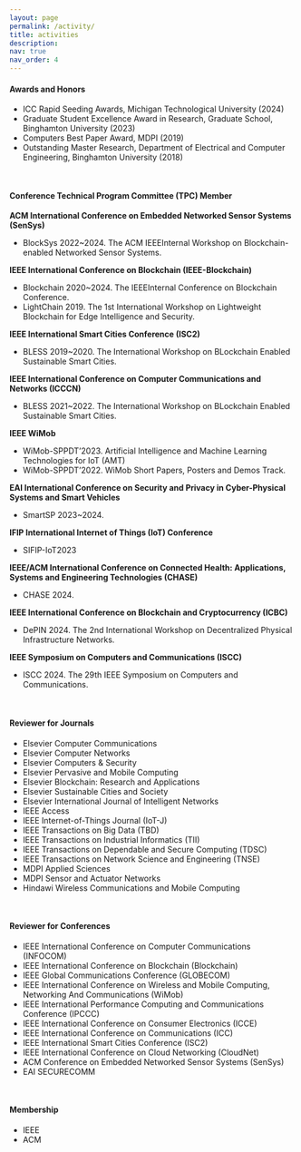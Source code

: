 ```yaml
---
layout: page
permalink: /activity/
title: activities
description: 
nav: true
nav_order: 4
---
```

<h4>Awards and Honors</h4>
<ul>
<li>ICC Rapid Seeding Awards, Michigan Technological University (2024)</li>
<li>Graduate Student Excellence Award in Research, Graduate School, Binghamton University (2023)</li>
<li>Computers Best Paper Award, MDPI (2019)</li>
<li>Outstanding Master Research, Department of Electrical and Computer Engineering, Binghamton University (2018)</li>
</ul>
<br>

<h4>Conference Technical Program Committee (TPC) Member</h4>

<b>ACM International Conference on Embedded Networked Sensor Systems (SenSys)</b>
<ul>
<li>BlockSys 2022~2024. The ACM IEEEInternal Workshop on Blockchain-enabled Networked Sensor Systems.</li>
</ul>

<b>IEEE International Conference on Blockchain (IEEE-Blockchain)</b>
<ul>
<li>Blockchain 2020~2024. The IEEEInternal Conference on Blockchain Conference.</li>
<li>LightChain 2019. The 1st International Workshop on Lightweight Blockchain for Edge Intelligence and Security.</li>
</ul>

<b>IEEE International Smart Cities Conference (ISC2)</b>
<ul>
<li>BLESS 2019~2020. The International Workshop on BLockchain Enabled Sustainable Smart Cities.</li>
</ul>

<b>IEEE International Conference on Computer Communications and Networks (ICCCN)</b>
<ul>
<li>BLESS 2021~2022. The International Workshop on BLockchain Enabled Sustainable Smart Cities.</li>
</ul>

<b>IEEE WiMob</b>
<ul>
<li>WiMob-SPPDT’2023. Artificial Intelligence and Machine Learning Technologies for IoT (AMT)</li>
<li>WiMob-SPPDT’2022. WiMob Short Papers, Posters and Demos Track.</li>
</ul>

<b>EAI International Conference on Security and Privacy in Cyber-Physical Systems and Smart Vehicles</b>
<ul>
<li>SmartSP 2023~2024.</li>
</ul>

<b>IFIP International Internet of Things (IoT) Conference</b>
<ul>
<li>SIFIP-IoT2023</li>
</ul>

<b>IEEE/ACM International Conference on Connected Health: Applications, Systems and Engineering Technologies (CHASE)</b>
<ul>
<li>CHASE 2024.</li>
</ul>

<b>IEEE International Conference on Blockchain and Cryptocurrency (ICBC)</b>
<ul>
<li>DePIN 2024. The 2nd International Workshop on Decentralized Physical Infrastructure Networks.</li>
</ul>

<b>IEEE Symposium on Computers and Communications (ISCC)</b>
<ul>
<li>ISCC 2024. The 29th IEEE Symposium on Computers and Communications.</li>
</ul>
<br>

<h4>Reviewer for Journals</h4>
<ul>
<li>Elsevier Computer Communications</li>
<li>Elsevier Computer Networks</li>
<li>Elsevier Computers & Security</li>
<li>Elsevier Pervasive and Mobile Computing</li>
<li>Elsevier Blockchain: Research and Applications</li>
<li>Elsevier Sustainable Cities and Society </li>
<li>Elsevier International Journal of Intelligent Networks</li>
<li>IEEE Access</li>
<li>IEEE Internet-of-Things Journal (IoT-J)</li>
<li>IEEE Transactions on Big Data (TBD)</li>
<li>IEEE Transactions on Industrial Informatics (TII)</li>
<li>IEEE Transactions on Dependable and Secure Computing (TDSC)</li>
<li>IEEE Transactions on Network Science and Engineering (TNSE)</li>
<li>MDPI Applied Sciences</li>
<li>MDPI Sensor and Actuator Networks</li>
<li>Hindawi Wireless Communications and Mobile Computing</li>
</ul>
<br>

<h4>Reviewer for Conferences</h4>
<ul>
<li>IEEE International Conference on Computer Communications (INFOCOM)</li>
<li>IEEE International Conference on Blockchain (Blockchain)</li>
<li>IEEE Global Communications Conference (GLOBECOM)</li>
<li>IEEE International Conference on Wireless and Mobile Computing, Networking And Communications (WiMob)</li>
<li>IEEE International Performance Computing and Communications Conference (IPCCC)</li>
<li>IEEE International Conference on Consumer Electronics (ICCE)</li>
<li>IEEE International Conference on Communications (ICC)</li>
<li>IEEE International Smart Cities Conference (ISC2)</li>
<li>IEEE International Conference on Cloud Networking (CloudNet)</li>
<li>ACM Conference on Embedded Networked Sensor Systems (SenSys)</li>
<li>EAI SECURECOMM</li>
</ul>
<br>

<h4>Membership</h4>
<ul>
<li>IEEE</li>
<li>ACM</li>
</ul>